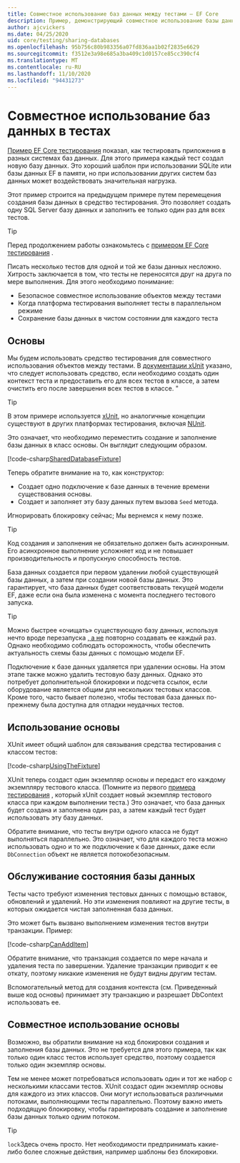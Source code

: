 ```yaml
---
title: Совместное использование баз данных между тестами — EF Core
description: Пример, демонстрирующий совместное использование базы данных несколькими тестами
author: ajcvickers
ms.date: 04/25/2020
uid: core/testing/sharing-databases
ms.openlocfilehash: 95b756c80b983356a07fd836aa1b02f2835e6629
ms.sourcegitcommit: f3512e3a98e685a3ba409c1d0157ce85cc390cf4
ms.translationtype: MT
ms.contentlocale: ru-RU
ms.lasthandoff: 11/10/2020
ms.locfileid: "94431273"
---
```

# <a name="sharing-databases-between-tests"></a>Совместное использование баз данных в тестах

[Пример EF Core тестирования](xref:core/testing/testing-sample) показал, как тестировать приложения в разных системах баз данных.
Для этого примера каждый тест создал новую базу данных.
Это хороший шаблон при использовании SQLite или базы данных EF в памяти, но при использовании других систем баз данных может воздействовать значительная нагрузка.

Этот пример строится на предыдущем примере путем перемещения создания базы данных в средство тестирования.
Это позволяет создать одну SQL Server базу данных и заполнить ее только один раз для всех тестов.

> [!TIP]
> Перед продолжением работы ознакомьтесь с [примером EF Core тестирования](xref:core/testing/testing-sample) .

Писать несколько тестов для одной и той же базы данных несложно.
Хитрость заключается в том, что тесты не переносятся друг на друга по мере выполнения.
Для этого необходимо понимание:

* Безопасное совместное использование объектов между тестами
* Когда платформа тестирования выполняет тесты в параллельном режиме
* Сохранение базы данных в чистом состоянии для каждого теста  

## <a name="the-fixture"></a>Основы

Мы будем использовать средство тестирования для совместного использования объектов между тестами.
В [документации xUnit](https://xunit.net/docs/shared-context.html) указано, что следует использовать средство, если необходимо создать один контекст теста и предоставить его для всех тестов в классе, а затем очистить его после завершения всех тестов в классе. "

> [!TIP]
> В этом примере используется [xUnit](https://xunit.net/), но аналогичные концепции существуют в других платформах тестирования, включая [NUnit](https://nunit.org/).

Это означает, что необходимо переместить создание и заполнение базы данных в класс основы.
Он выглядит следующим образом.

[!code-csharp[SharedDatabaseFixture](../../../samples/core/Miscellaneous/Testing/ItemsWebApi/SharedDatabaseTests/SharedDatabaseFixture.cs?name=SharedDatabaseFixture)]

Теперь обратите внимание на то, как конструктор:

* Создает одно подключение к базе данных в течение времени существования основы.
* Создает и заполняет эту базу данных путем вызова `Seed` метода.

Игнорировать блокировку сейчас; Мы вернемся к нему позже.

> [!TIP]
> Код создания и заполнения не обязательно должен быть асинхронным.
> Его асинхронное выполнение усложняет код и не повышает производительность и пропускную способность тестов.

База данных создается при первом удалении любой существующей базы данных, а затем при создании новой базы данных.
Это гарантирует, что база данных будет соответствовать текущей модели EF, даже если она была изменена с момента последнего тестового запуска.

> [!TIP]
> Можно быстрее «очищать» существующую базу данных, используя нечто вроде перезапуска [, а не](https://jimmybogard.com/tag/respawn/) повторно создавать ее каждый раз.
> Однако необходимо соблюдать осторожность, чтобы обеспечить актуальность схемы базы данных с помощью модели EF.

Подключение к базе данных удаляется при удалении основы.
На этом этапе также можно удалить тестовую базу данных.
Однако это потребует дополнительной блокировки и подсчета ссылок, если оборудование является общим для нескольких тестовых классов.
Кроме того, часто бывает полезно, чтобы тестовая база данных по-прежнему была доступна для отладки неудачных тестов.  

## <a name="using-the-fixture"></a>Использование основы

XUnit имеет общий шаблон для связывания средства тестирования с классом тестов:

[!code-csharp[UsingTheFixture](../../../samples/core/Miscellaneous/Testing/ItemsWebApi/SharedDatabaseTests/SharedDatabaseTest.cs?name=UsingTheFixture)]

XUnit теперь создаст один экземпляр основы и передаст его каждому экземпляру тестового класса.
(Помните из первого [примера тестирования](xref:core/testing/testing-sample) , который xUnit создает новый экземпляр тестового класса при каждом выполнении теста.) Это означает, что база данных будет создана и заполнена один раз, а затем каждый тест будет использовать эту базу данных.

Обратите внимание, что тесты внутри одного класса не будут выполняться параллельно.
Это означает, что для каждого теста можно использовать одно и то же подключение к базе данных, даже если `DbConnection` объект не является потокобезопасным.

## <a name="maintaining-database-state"></a>Обслуживание состояния базы данных

Тесты часто требуют изменения тестовых данных с помощью вставок, обновлений и удалений.
Но эти изменения повлияют на другие тесты, в которых ожидается чистая заполненная база данных.

Это может быть вызвано выполнением изменения тестов внутри транзакции.
Пример:

[!code-csharp[CanAddItem](../../../samples/core/Miscellaneous/Testing/ItemsWebApi/SharedDatabaseTests/SharedDatabaseTest.cs?name=CanAddItem)]

Обратите внимание, что транзакция создается по мере начала и удаления теста по завершении.
Удаление транзакции приводит к ее откату, поэтому никакие изменения не будут видны другим тестам.

Вспомогательный метод для создания контекста (см. Приведенный выше код основы) принимает эту транзакцию и разрешает DbContext использовать ее.

## <a name="sharing-the-fixture"></a>Совместное использование основы

Возможно, вы обратили внимание на код блокировки создания и заполнения базы данных.
Это не требуется для этого примера, так как только один класс тестов использует средство, поэтому создается только один экземпляр основы.

Тем не менее может потребоваться использовать один и тот же набор с несколькими классами тестов.
XUnit создаст один экземпляр основы для каждого из этих классов.
Они могут использоваться различными потоками, выполняющими тесты параллельно.
Поэтому важно иметь подходящую блокировку, чтобы гарантировать создание и заполнение базы данных только одним потоком.

> [!TIP]
> `lock`Здесь очень просто.
> Нет необходимости предпринимать какие-либо более сложные действия, например шаблоны без блокировки.
